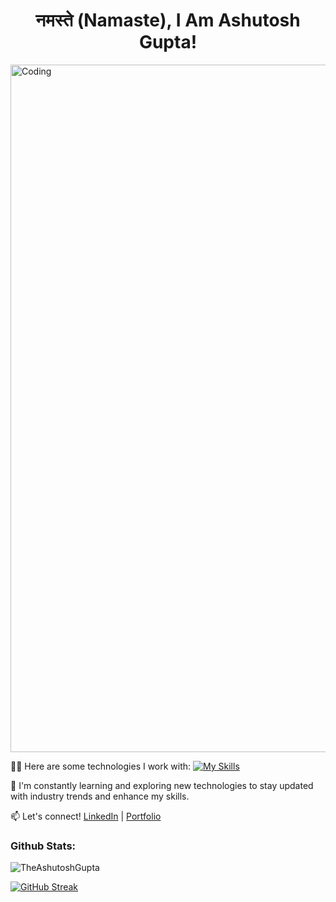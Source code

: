 <h1 align="center">
नमस्ते (Namaste), I Am Ashutosh Gupta!<br>
</h1>
<img align="center" width="1100" alt="Coding" src="https://media.giphy.com/media/v1.Y2lkPTc5MGI3NjExcDhsdm9uanhibXZxcmFvbXZsZDE4dDB5YnY4azBpN3M0MW9wZmdpNSZlcD12MV9pbnRlcm5hbF9naWZfYnlfaWQmY3Q9Zw/SpopD7IQN2gK3qN4jS/giphy.gif">


👨‍💻 Here are some technologies I work with:
[![My Skills](https://skillicons.dev/icons?i=js,html,css,wasm)](https://skillicons.dev)


🌱 I'm constantly learning and exploring new technologies to stay updated with industry trends and enhance my skills.

📫 Let's connect! [LinkedIn](https://www.linkedin.com/in/ashutooshgupta/) | [Portfolio](https://theashutoshgupta.vercel.app/)

<h3 align="left">Github Stats:</h3>
<p align="left"><img align="center" src="https://github-readme-stats.vercel.app/api/top-langs?username=TheAshutoshGupta&show_icons=true&theme=date_night&locale=en&layout=compact" alt="TheAshutoshGupta"></p>
<a href="https://git.io/streak-stats"><img src="https://github-readme-streak-stats.herokuapp.com?user=TheAshutoshGupta&theme=date-night&hide_border=true" alt="GitHub Streak" /></a>


<!---
TheAshutoshGupta/TheAshutoshGupta is a ✨ special ✨ repository because its `README.md` (this file) appears on your GitHub profile.
You can click the Preview link to take a look at your changes.
--->
